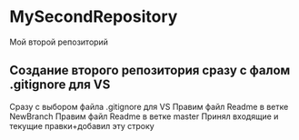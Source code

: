 # MySecondRepository
Мой второй репозиторий
## Создание второго репозитория сразу с фалом .gitignore для VS
Сразу с выбором файла .gitignore для VS
Правим файл Readme в ветке NewBranch
Правим файл Readme в ветке master
Принял входящие и текущие правки+добавил эту строку